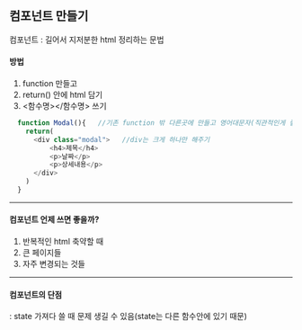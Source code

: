 ## 컴포넌트 만들기

컴포넌트 : 길어서 지저분한 html 정리하는 문법

<h4>방법</h4>

1. function 만들고
2. return() 안에 html 담기
3. <함수명></함수명> 쓰기

```javaScript
  function Modal(){   //기존 function 밖 다른곳에 만들고 영어대문자(직관적인게 좋음). Modal <- 컴포넌트라고 함
    return(
      <div class="modal">   //div는 크게 하나만 해주기
          <h4>제목</h4>
          <p>날짜</p>
          <p>상세내용</p>
      </div>
    )
  }
```

-----------------------

<h4>컴포넌트 언제 쓰면 좋을까?</h4>

1. 반복적인 html 축약할 때
2. 큰 페이지들
3. 자주 변경되는 것들

--------------------------

<h4>컴포넌트의 단점</h4>

: state 가져다 쓸 때 문제 생길 수 있음(state는 다른 함수안에 있기 때문)
